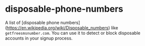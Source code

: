 # disposable-phone-numbers
A list of [disposable phone numbers] (https://en.wikipedia.org/wiki/Disposable_numbers) like `getfreesmsnumber.com`. You can use it to detect or block disposable accounts in your signup process.
